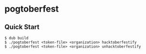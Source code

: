 # pogtoberfest

## Quick Start

```console
$ dub build
$ ./pogtoberfest <token-file> <organization> hacktoberfestify
$ ./pogtoberfest <token-file> <organization> unhacktoberfestify
```
